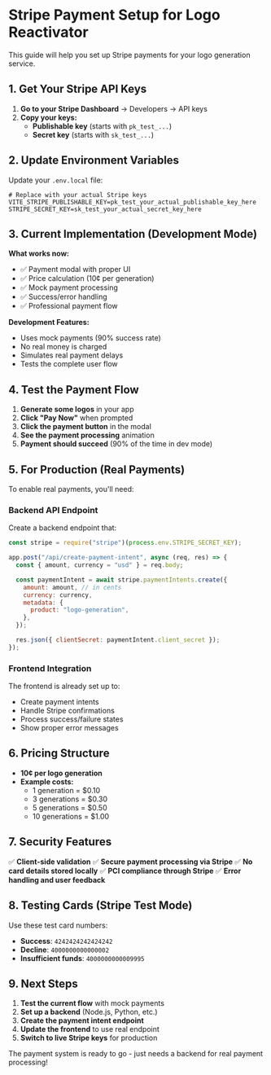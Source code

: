 # Stripe Payment Setup for Logo Reactivator

This guide will help you set up Stripe payments for your logo generation service.

## 1. Get Your Stripe API Keys

1. **Go to your Stripe Dashboard** → Developers → API keys
2. **Copy your keys:**
   - **Publishable key** (starts with `pk_test_...`)
   - **Secret key** (starts with `sk_test_...`)

## 2. Update Environment Variables

Update your `.env.local` file:

```env
# Replace with your actual Stripe keys
VITE_STRIPE_PUBLISHABLE_KEY=pk_test_your_actual_publishable_key_here
STRIPE_SECRET_KEY=sk_test_your_actual_secret_key_here
```

## 3. Current Implementation (Development Mode)

**What works now:**

- ✅ Payment modal with proper UI
- ✅ Price calculation (10¢ per generation)
- ✅ Mock payment processing
- ✅ Success/error handling
- ✅ Professional payment flow

**Development Features:**

- Uses mock payments (90% success rate)
- No real money is charged
- Simulates real payment delays
- Tests the complete user flow

## 4. Test the Payment Flow

1. **Generate some logos** in your app
2. **Click "Pay Now"** when prompted
3. **Click the payment button** in the modal
4. **See the payment processing** animation
5. **Payment should succeed** (90% of the time in dev mode)

## 5. For Production (Real Payments)

To enable real payments, you'll need:

### Backend API Endpoint

Create a backend endpoint that:

```javascript
const stripe = require("stripe")(process.env.STRIPE_SECRET_KEY);

app.post("/api/create-payment-intent", async (req, res) => {
  const { amount, currency = "usd" } = req.body;

  const paymentIntent = await stripe.paymentIntents.create({
    amount: amount, // in cents
    currency: currency,
    metadata: {
      product: "logo-generation",
    },
  });

  res.json({ clientSecret: paymentIntent.client_secret });
});
```

### Frontend Integration

The frontend is already set up to:

- Create payment intents
- Handle Stripe confirmations
- Process success/failure states
- Show proper error messages

## 6. Pricing Structure

- **10¢ per logo generation**
- **Example costs:**
  - 1 generation = $0.10
  - 3 generations = $0.30
  - 5 generations = $0.50
  - 10 generations = $1.00

## 7. Security Features

✅ **Client-side validation**
✅ **Secure payment processing via Stripe**
✅ **No card details stored locally**
✅ **PCI compliance through Stripe**
✅ **Error handling and user feedback**

## 8. Testing Cards (Stripe Test Mode)

Use these test card numbers:

- **Success**: `4242424242424242`
- **Decline**: `4000000000000002`
- **Insufficient funds**: `4000000000009995`

## 9. Next Steps

1. **Test the current flow** with mock payments
2. **Set up a backend** (Node.js, Python, etc.)
3. **Create the payment intent endpoint**
4. **Update the frontend** to use real endpoint
5. **Switch to live Stripe keys** for production

The payment system is ready to go - just needs a backend for real payment processing!
